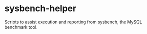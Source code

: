 # sysbench-helper
Scripts to assist execution and reporting from sysbench, the MySQL benchmark tool.
